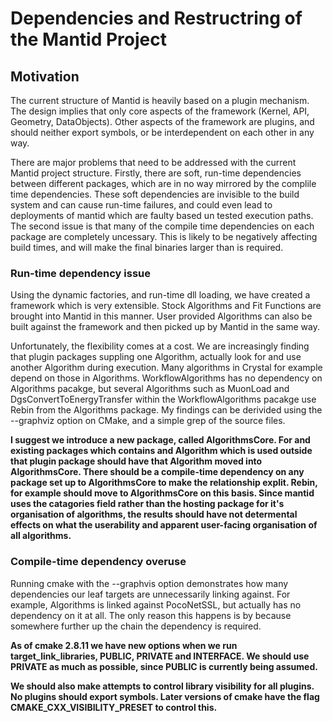 # Dependencies and Restructring of the Mantid Project

## Motivation

The current structure of Mantid is heavily based on a plugin mechanism. The design implies that only core aspects of the framework (Kernel, API, Geometry, DataObjects). Other aspects of the framework are plugins, and should neither export symbols, or be interdependent on each other in any way. 

There are major problems that need to be addressed with the current Mantid project structure. Firstly, there are soft, run-time dependencies between different packages, which are in no way mirrored by the complile time dependencies. These soft dependencies are invisible to the build system and can cause run-time failures, and could even lead to deployments of mantid which are faulty based un tested execution paths. The second issue is that many of the compile time dependencies on each package are completely uncessary. This is likely to be negatively affecting build times, and will make the final binaries larger than is required.

### Run-time dependency issue

Using the dynamic factories, and run-time dll loading, we have created a framework which is very extensible. Stock Algorithms and Fit Functions are brought into Mantid in this manner. User provided Algorithms can also be built against the framework and then picked up by Mantid in the same way.

Unfortunately, the flexibility comes at a cost. We are increasingly finding that plugin packages suppling one Algorithm, actually look for and use another Algorithm during execution. Many algorithms in Crystal for example depend on those in Algorithms. WorkflowAlgorithms has no dependency on Algorithms pacakge, but several Algorithms such as MuonLoad and DgsConvertToEnergyTransfer within the WorkflowAlgorithms pacakge use Rebin from the Algorithms package. My findings can be derivided using the --graphviz option on CMake, and a simple grep of the source files. 

**I suggest we introduce a new package, called AlgorithmsCore. For and existing packages which contains and Algorithm which is used outside that plugin package should have that Algorithm moved into AlgorithmsCore. There should be a compile-time dependency on any package set up to AlgorithmsCore to make the relationship explit. Rebin, for example should move to AlgorithmsCore on this basis. Since mantid uses the catagories field rather than the hosting package for it's organisation of algorithms, the results should have not determental effects on what the userability and apparent user-facing organisation of all algorithms.**

### Compile-time dependency overuse

Running cmake with the --graphvis option demonstrates how many dependencies our leaf targets are unnecessarily linking against. For example, Algorithms is linked against PocoNetSSL, but actually has no dependency on it at all. The only reason this happens is by because somewhere further up the chain the dependency is required.

**As of cmake 2.8.11 we have new options when we run target_link_libraries, PUBLIC, PRIVATE and INTERFACE. We should use PRIVATE as much as possible, since PUBLIC is currently being assumed.**

**We should also make attempts to control library visibility for all plugins. No plugins should export symbols. Later versions of cmake have the flag CMAKE_CXX_VISIBILITY_PRESET  to control this.**